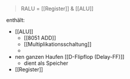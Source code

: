 > RALU = [[Register]] & [[ALU]]


enthält:
- [[ALU]]
	- [[8051 ADD]]
	- [[Multiplikationsschaltung]]
	- 
- nen ganzen Haufen [[D-Flipflop (Delay-FF)]]
	- dient als Speicher
- [[Register]]